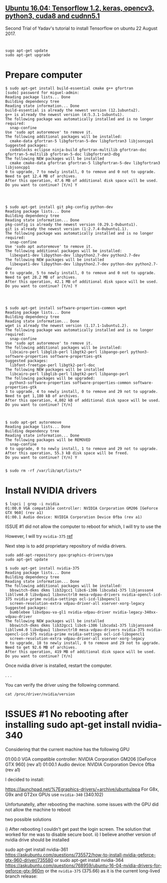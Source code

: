 [Ubuntu 16.04: Tensorflow 1.2, keras, opencv3, python3, cuda8 and cudnn5.1](https://medium.com/@vivek.yadav/deep-learning-setup-for-ubuntu-16-04-tensorflow-1-2-keras-opencv3-python3-cuda8-and-cudnn5-1-324438dd46f0)
---

Second Trial of Yadav's tutorial to install  Tensorflow on ubuntu 22 August 2017.


#

```
sugo apt-get update
sudo apt-get upgrade  
```


# Prepare computer
```
$ sudo apt-get install build-essential cmake g++ gfortran
[sudo] password for miguel-admin:
Reading package lists... Done
Building dependency tree       
Reading state information... Done
build-essential is already the newest version (12.1ubuntu2).
g++ is already the newest version (4:5.3.1-1ubuntu1).
The following package was automatically installed and is no longer required:
  snap-confine
Use 'sudo apt autoremove' to remove it.
The following additional packages will be installed:
  cmake-data gfortran-5 libgfortran-5-dev libgfortran3 libjsoncpp1
Suggested packages:
  codeblocks eclipse ninja-build gfortran-multilib gfortran-doc gfortran-5-multilib gfortran-5-doc libgfortran3-dbg
The following NEW packages will be installed
  cmake cmake-data gfortran gfortran-5 libgfortran-5-dev libgfortran3 libjsoncpp1
0 to upgrade, 7 to newly install, 0 to remove and 0 not to upgrade.
Need to get 12.4 MB of archives.
After this operation, 47.6 MB of additional disk space will be used.
Do you want to continue? [Y/n] Y




$ sudo apt-get install git pkg-config python-dev
Reading package lists... Done
Building dependency tree       
Reading state information... Done
pkg-config is already the newest version (0.29.1-0ubuntu1).
git is already the newest version (1:2.7.4-0ubuntu1.1).
The following package was automatically installed and is no longer required:
  snap-confine
Use 'sudo apt autoremove' to remove it.
The following additional packages will be installed:
  libexpat1-dev libpython-dev libpython2.7-dev python2.7-dev
The following NEW packages will be installed
  libexpat1-dev libpython-dev libpython2.7-dev python-dev python2.7-dev
0 to upgrade, 5 to newly install, 0 to remove and 0 not to upgrade.
Need to get 28.2 MB of archives.
After this operation, 42.1 MB of additional disk space will be used.
Do you want to continue? [Y/n] Y




$ sudo apt-get install software-properties-common wget
Reading package lists... Done
Building dependency tree       
Reading state information... Done
wget is already the newest version (1.17.1-1ubuntu1.2).
The following package was automatically installed and is no longer required:
  snap-confine
Use 'sudo apt autoremove' to remove it.
The following additional packages will be installed:
  libcairo-perl libglib-perl libgtk2-perl libpango-perl python3-software-properties software-properties-gtk
Suggested packages:
  libfont-freetype-perl libgtk2-perl-doc
The following NEW packages will be installed
  libcairo-perl libglib-perl libgtk2-perl libpango-perl
The following packages will be upgraded:
  python3-software-properties software-properties-common software-properties-gtk
3 to upgrade, 4 to newly install, 0 to remove and 29 not to upgrade.
Need to get 1,180 kB of archives.
After this operation, 4,802 kB of additional disk space will be used.
Do you want to continue? [Y/n]



$ sudo apt-get autoremove
Reading package lists... Done
Building dependency tree       
Reading state information... Done
The following packages will be REMOVED
  snap-confine
0 to upgrade, 0 to newly install, 1 to remove and 29 not to upgrade.
After this operation, 55.3 kB disk space will be freed.
Do you want to continue? [Y/n] Y


$ sudo rm -rf /var/lib/apt/lists/*
```


# Install NVIDIA drivers

```
$ lspci | grep -i nvidia
01:00.0 VGA compatible controller: NVIDIA Corporation GM206 [GeForce GTX 960] (rev a1)
01:00.1 Audio device: NVIDIA Corporation Device 0fba (rev a1)
```

ISSUE #1 did not allow the computer to reboot for which, I will try to use the  



However, I will try `nvidia-375`
[ref](https://askubuntu.com/questions/836386/ubuntu-16-04-nvidia-drivers-dont-work-for-gtx-960m)





Next step is to add proprietary repository of nvidia drivers.

```
sudo add-apt-repository ppa:graphics-drivers/ppa
sudo apt-get update
```


```
$ sudo apt-get install nvidia-375
Reading package lists... Done
Building dependency tree       
Reading state information... Done
The following additional packages will be installed:
  bbswitch-dkms dkms lib32gcc1 libc6-i386 libcuda1-375 libjansson4 libllvm4.0 libvdpau1 libxnvctrl0 mesa-vdpau-drivers nvidia-opencl-icd-375 nvidia-prime nvidia-settings ocl-icd-libopencl1
  screen-resolution-extra vdpau-driver-all xserver-xorg-legacy
Suggested packages:
  bumblebee libvdpau-va-gl1 nvidia-vdpau-driver nvidia-legacy-340xx-vdpau-driver
The following NEW packages will be installed
  bbswitch-dkms dkms lib32gcc1 libc6-i386 libcuda1-375 libjansson4 libllvm4.0 libvdpau1 libxnvctrl0 mesa-vdpau-drivers nvidia-375 nvidia-opencl-icd-375 nvidia-prime nvidia-settings ocl-icd-libopencl1
  screen-resolution-extra vdpau-driver-all xserver-xorg-legacy
0 to upgrade, 18 to newly install, 0 to remove and 29 not to upgrade.
Need to get 92.6 MB of archives.
After this operation, 419 MB of additional disk space will be used.
Do you want to continue? [Y/n]

```



Once nvidia driver is installed, restart the computer.


.
.
.



You can verify the driver using the following command.
```
cat /proc/driver/nvidia/version

```



# ISSUES #1 No rebooting after installing sudo apt-get install nvidia-340

Considering that the current machine has the following GPU

01:00.0 VGA compatible controller: NVIDIA Corporation GM206 [GeForce GTX 960] (rev a1)
01:00.1 Audio device: NVIDIA Corporation Device 0fba (rev a1)

I decided to install:

https://launchpad.net/%7Egraphics-drivers/+archive/ubuntu/ppa
For G8x, G9x and GT2xx GPUs use `nvidia-340` (340.102)

Unfortunatelly, after rebooting the machine. some issues with the GPU did not allow
the machine to reboot

two possible solutions


i) After rebooting I couldn't get past the login screen. The solution that worked for me was to disable secure boot.
ii) I believe another version of nvidia drive should be installed

sudo apt-get install nvidia-361
https://askubuntu.com/questions/735572/how-to-install-nvidia-geforce-gtx-960-driver/735580
or
sudo apt-get install nvidia-364
https://askubuntu.com/questions/768959/ubuntu-16-04-nvidia-drivers-for-geforce-gtx-960m
or
 the `nvidia-375` (375.66)  as  it is the current long-lived branch release:
